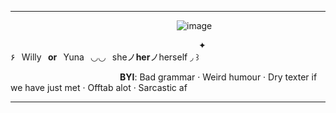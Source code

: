 ***

                   ![image](https://github.com/user-attachments/assets/89d93b25-b985-4483-ab97-cebbda3715bf)



                      ✦ ۶⠀Willy⠀**or**⠀Yuna⠀◡◡⠀sheノ**her**ノherself ◞ ꒱

               **BYI**: Bad grammar ‧ Weird humour ‧ Dry texter if we have just met ‧ Offtab alot ‧ Sarcastic af

***
